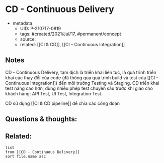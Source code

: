 # CD - Continuous Delivery

- metadata
	- UID: P-210717-0819
	- tags: #created/2021/Jul/17, #permanent/concept 
	- source: 
	- related: [[CI & CD]], [[CI - Continuous Integration]]

## Notes
CD - Continuous Delivery, tạm dịch là triển khai liên tục, là quá trình triển khai các thay đổi của code (đã thông qua quá trình build và test của [[CI - Continuous Integration]]) đến môi trường Testing và Staging. CD triển khai test nâng cao hơn, dùng nhiều phép test chuyên sâu trước khi giao cho khách hàng: API Test, UI Test, Integration Test.

CD sử dụng [[CI & CD pipeline]] để chia các công đoạn 

## Questions & thoughts:

## Related:
```dataview
list
from [[CD - Continuous Delivery]]
sort file.name asc
```